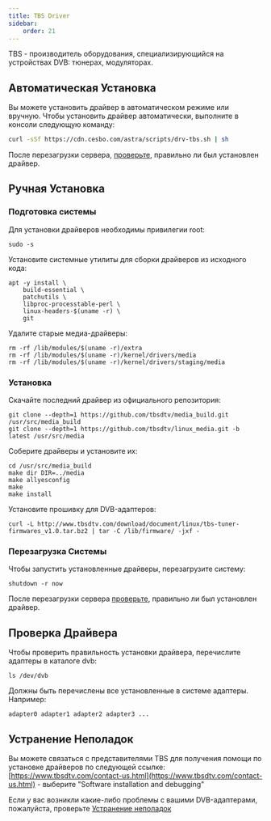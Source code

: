 ```yaml
---
title: TBS Driver
sidebar:
    order: 21
---
```


TBS - производитель оборудования, специализирующийся на устройствах DVB: тюнерах, модуляторах.

## Автоматическая Установка

Вы можете установить драйвер в автоматическом режиме или вручную. Чтобы установить драйвер автоматически, выполните в консоли следующую команду:

```sh
curl -sSf https://cdn.cesbo.com/astra/scripts/drv-tbs.sh | sh
```

После перезагрузки сервера, [проверьте](#check-driver), правильно ли был установлен драйвер.

## Ручная Установка

### Подготовка системы

Для установки драйверов необходимы привилегии root:

```
sudo -s
```

Установите системные утилиты для сборки драйверов из исходного кода:

```
apt -y install \
    build-essential \
    patchutils \
    libproc-processtable-perl \
    linux-headers-$(uname -r) \
    git
```

Удалите старые медиа-драйверы:

```
rm -rf /lib/modules/$(uname -r)/extra
rm -rf /lib/modules/$(uname -r)/kernel/drivers/media
rm -rf /lib/modules/$(uname -r)/kernel/drivers/staging/media
```

### Установка

Скачайте последний драйвер из официального репозитория:

```
git clone --depth=1 https://github.com/tbsdtv/media_build.git /usr/src/media_build
git clone --depth=1 https://github.com/tbsdtv/linux_media.git -b latest /usr/src/media
```

Соберите драйверы и установите их:

```
cd /usr/src/media_build
make dir DIR=../media
make allyesconfig
make
make install
```

Установите прошивку для DVB-адаптеров:

```
curl -L http://www.tbsdtv.com/download/document/linux/tbs-tuner-firmwares_v1.0.tar.bz2 | tar -C /lib/firmware/ -jxf -
```

### Перезагрузка Системы

Чтобы запустить установленные драйверы, перезагрузите систему:

```
shutdown -r now
```

После перезагрузки сервера [проверьте](#check-driver), правильно ли был установлен драйвер.

## Проверка Драйвера

Чтобы проверить правильность установки драйвера, перечислите адаптеры в каталоге dvb:

```
ls /dev/dvb
```

Должны быть перечислены все установленные в системе адаптеры. Например:

```
adapter0 adapter1 adapter2 adapter3 ...
```

## Устранение Неполадок

Вы можете связаться с представителями TBS для получения помощи по установке драйверов по следующей ссылке: [https://www.tbsdtv.com/contact-us.html](https://www.tbsdtv.com/contact-us.html) - выберите "Software installation and debugging"

Если у вас возникли какие-либо проблемы с вашими DVB-адаптерами, пожалуйста, проверьте [Устранение неполадок](/en/astra/adapters/troubleshooting/)